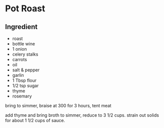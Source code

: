 # Pot Roast

## Ingredient

* roast
* bottle wine
* 1 onion
* celery stalks
* carrots
* oil
* salt & pepper
* garlin
* 1 Tbsp flour
* 1/2 tsp sugar
* thyme
* rosemary

bring to simmer, braise at 300 for 3 hours, tent meat

add thyme and bring broth to simmer, reduce to 3 1/2 cups. strain
out solids for about 1 1/2 cups of sauce.

